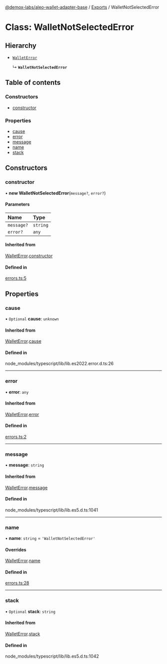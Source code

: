 [@demox-labs/aleo-wallet-adapter-base](../README.md) / [Exports](../modules.md) / WalletNotSelectedError

# Class: WalletNotSelectedError

## Hierarchy

- [`WalletError`](WalletError.md)

  ↳ **`WalletNotSelectedError`**

## Table of contents

### Constructors

- [constructor](WalletNotSelectedError.md#constructor)

### Properties

- [cause](WalletNotSelectedError.md#cause)
- [error](WalletNotSelectedError.md#error)
- [message](WalletNotSelectedError.md#message)
- [name](WalletNotSelectedError.md#name)
- [stack](WalletNotSelectedError.md#stack)

## Constructors

### constructor

• **new WalletNotSelectedError**(`message?`, `error?`)

#### Parameters

| Name | Type |
| :------ | :------ |
| `message?` | `string` |
| `error?` | `any` |

#### Inherited from

[WalletError](WalletError.md).[constructor](WalletError.md#constructor)

#### Defined in

[errors.ts:5](https://github.com/demox-labs/aleo-wallet-adapter/blob/f19bfe5/packages/core/base/errors.ts#L5)

## Properties

### cause

• `Optional` **cause**: `unknown`

#### Inherited from

[WalletError](WalletError.md).[cause](WalletError.md#cause)

#### Defined in

node_modules/typescript/lib/lib.es2022.error.d.ts:26

___

### error

• **error**: `any`

#### Inherited from

[WalletError](WalletError.md).[error](WalletError.md#error)

#### Defined in

[errors.ts:2](https://github.com/demox-labs/aleo-wallet-adapter/blob/f19bfe5/packages/core/base/errors.ts#L2)

___

### message

• **message**: `string`

#### Inherited from

[WalletError](WalletError.md).[message](WalletError.md#message)

#### Defined in

node_modules/typescript/lib/lib.es5.d.ts:1041

___

### name

• **name**: `string` = `'WalletNotSelectedError'`

#### Overrides

[WalletError](WalletError.md).[name](WalletError.md#name)

#### Defined in

[errors.ts:28](https://github.com/demox-labs/aleo-wallet-adapter/blob/f19bfe5/packages/core/base/errors.ts#L28)

___

### stack

• `Optional` **stack**: `string`

#### Inherited from

[WalletError](WalletError.md).[stack](WalletError.md#stack)

#### Defined in

node_modules/typescript/lib/lib.es5.d.ts:1042
